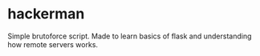 # hackerman
Simple brutoforce script. Made to learn basics of flask and understanding how remote servers works.
